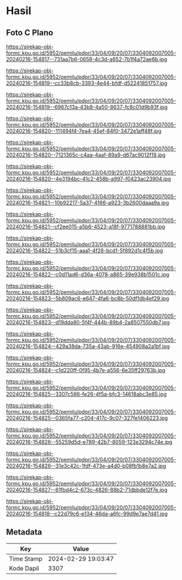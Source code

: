 # Hasil

## Foto C Plano

https://sirekap-obj-formc.kpu.go.id/5952/pemilu/pdpr/33/04/09/20/07/3304092007005-20240216-154817--731aa7b6-0658-4c3d-a652-7b1f4a72ae6b.jpg

https://sirekap-obj-formc.kpu.go.id/5952/pemilu/pdpr/33/04/09/20/07/3304092007005-20240216-154819--cc33b8cb-3393-4e44-bfdf-d52241851757.jpg

https://sirekap-obj-formc.kpu.go.id/5952/pemilu/pdpr/33/04/09/20/07/3304092007005-20240216-154819--6967c13a-43b8-4a50-8637-fc8c01d9b93f.jpg

https://sirekap-obj-formc.kpu.go.id/5952/pemilu/pdpr/33/04/09/20/07/3304092007005-20240216-154820--111494f4-7ea4-45ef-84f0-3472e1aff48f.jpg

https://sirekap-obj-formc.kpu.go.id/5952/pemilu/pdpr/33/04/09/20/07/3304092007005-20240216-154820--7121365c-c4aa-4aaf-89a9-d67ac9012f19.jpg

https://sirekap-obj-formc.kpu.go.id/5952/pemilu/pdpr/33/04/09/20/07/3304092007005-20240216-154820--4e3194bc-41c2-458b-a997-f0423ac23904.jpg

https://sirekap-obj-formc.kpu.go.id/5952/pemilu/pdpr/33/04/09/20/07/3304092007005-20240216-154821--10b92217-5a37-4166-a923-3b2600daaa9a.jpg

https://sirekap-obj-formc.kpu.go.id/5952/pemilu/pdpr/33/04/09/20/07/3304092007005-20240216-154821--cf2ee015-a5b6-4523-a18f-9771788881bb.jpg

https://sirekap-obj-formc.kpu.go.id/5952/pemilu/pdpr/33/04/09/20/07/3304092007005-20240216-154822--51b3cf15-aaa1-4f28-bcd1-5f892d1c4f5b.jpg

https://sirekap-obj-formc.kpu.go.id/5952/pemilu/pdpr/33/04/09/20/07/3304092007005-20240216-154822--c0d11ad6-d36a-4078-a865-39e938b1501c.jpg

https://sirekap-obj-formc.kpu.go.id/5952/pemilu/pdpr/33/04/09/20/07/3304092007005-20240216-154823--5b809ac6-e647-4fa6-bc8b-50df1db4ef29.jpg

https://sirekap-obj-formc.kpu.go.id/5952/pemilu/pdpr/33/04/09/20/07/3304092007005-20240216-154823--d19dda80-5f4f-444b-89b4-2a8507550db7.jpg

https://sirekap-obj-formc.kpu.go.id/5952/pemilu/pdpr/33/04/09/20/07/3304092007005-20240216-154824--429a38da-735a-43ab-916e-454908a2a1bf.jpg

https://sirekap-obj-formc.kpu.go.id/5952/pemilu/pdpr/33/04/09/20/07/3304092007005-20240216-154824--c1d220ff-0f95-4b7e-a556-6e35ff29763b.jpg

https://sirekap-obj-formc.kpu.go.id/5952/pemilu/pdpr/33/04/09/20/07/3304092007005-20240216-154825--3307c586-fe26-4f5a-bfc3-14618abc3e85.jpg

https://sirekap-obj-formc.kpu.go.id/5952/pemilu/pdpr/33/04/09/20/07/3304092007005-20240216-154825--0365fa77-c204-417c-9c07-327fe1406223.jpg

https://sirekap-obj-formc.kpu.go.id/5952/pemilu/pdpr/33/04/09/20/07/3304092007005-20240216-154826--55259d5d-e789-42b7-8059-123e3294c74e.jpg

https://sirekap-obj-formc.kpu.go.id/5952/pemilu/pdpr/33/04/09/20/07/3304092007005-20240216-154826--31e3c42c-1fdf-473e-a4d0-b08fb1b8e7a2.jpg

https://sirekap-obj-formc.kpu.go.id/5952/pemilu/pdpr/33/04/09/20/07/3304092007005-20240216-154827--81fbd4c2-673c-4826-88b2-71dbbde12f7e.jpg

https://sirekap-obj-formc.kpu.go.id/5952/pemilu/pdpr/33/04/09/20/07/3304092007005-20240216-154818--c22d79c6-e134-46da-a6fc-99d9e7ae7d41.jpg


## Metadata

| Key        | Value               |
| ---------- | ------------------- |
| Time Stamp | 2024-02-29 19:03:47 |
| Kode Dapil | 3307                |



